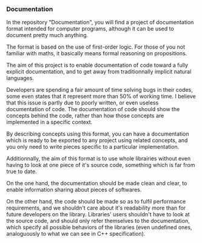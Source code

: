 ### Documentation

In the repository "Documentation", you will find a project of documentation format intended for computer programs, although it can be used to document pretty much anything.

The format is based on the use of first-order logic. For those of you not familiar with maths, it basically means formal reasoning on propositions.

The aim of this project is to enable documentation of code toward a fully explicit documentation, and to get away from traditionnally implicit natural languages.

Developers are spending a fair amount of time solving bugs in their codes, some even states that it represent more than 50% of working time. I believe that this issue is partly due to poorly written, or even useless documentation of code. The documentation of code should show the concepts behind the code, rather than how those concepts are implemented in a specific context.

By describing concepts using this format, you can have a documentation which is ready to be exported to any project using related concepts, and you only need to write pieces specific to a particular implementation.

Additionnally, the aim of this format is to use whole librairies without even having to look at one piece of it's source code, something which is far from true to date.

On the one hand, the documentation should be made clean and clear, to enable information sharing about pieces of softwares.

On the other hand, the code should be made so as to fulfil performance requirements, and we shouldn't care about it's readability more than for future developers on the library. Libraries' users shouldn't have to look at the source code, and should only refer themselves to the documentation, which specify all possible behaviors of the libraries (even undefined ones, analoguously to what we can see in C++ specification).
